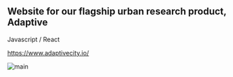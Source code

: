 ## Website for our flagship urban research product, Adaptive

Javascript / React

https://www.adaptivecity.io/

![main](/../media/jpg/main.jpg?raw=true "Main")
